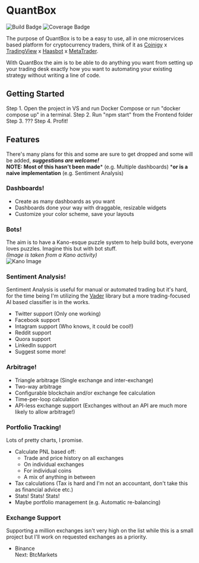 # QuantBox
![Build Badge](https://img.shields.io/azure-devops/build/coj337/df822579-9f76-4f6a-b881-dcf966f0e0b0/2.svg)
![Coverage Badge](https://img.shields.io/azure-devops/coverage/coj337/QuantBox/2.svg)  

The purpose of QuantBox is to be a easy to use, all in one microservices based platform for cryptocurrency traders, think of it as [Coinigy](https://www.coinigy.com/) x [TradingView](https://www.tradingview.com/) x [Haasbot](https://www.haasonline.com/) x [MetaTrader](https://www.metatrader5.com/en).

With QuantBox the aim is to be able to do anything you want from setting up your trading desk exactly how you want to automating your existing strategy without writing a line of code.

## Getting Started
Step 1. Open the project in VS and run Docker Compose or run "docker compose up" in a terminal.
Step 2. Run "npm start" from the Frontend folder
Step 3. ???
Step 4. Profit!

## Features
There's many plans for this and some are sure to get dropped and some will be added, ***suggestions are welcome!***  
**NOTE: Most of this hasn't been made*** (e.g. Multiple dashboards) ***or is a naive implementation** (e.g. Sentiment Analysis)  

### Dashboards!
  - Create as many dashboards as you want
  - Dashboards done your way with draggable, resizable widgets
  - Customize your color scheme, save your layouts
  
### Bots!
The aim is to have a Kano-esque puzzle system to help build bots, everyone loves puzzles. Imagine this but with bot stuff.  
*(Image is taken from a Kano activity)*  
![Kano Image](https://user-images.githubusercontent.com/9269226/51034064-7fff7980-15f9-11e9-8ac5-10bd57c0fef8.png)
  
### Sentiment Analysis!
Sentiment Analysis is useful for manual or automated trading but it's hard, for the time being I'm utilizing the [Vader](https://github.com/cjhutto/vaderSentiment) library but a more trading-focused AI based classifier is in the works.
 - Twitter support (Only one working)
 - Facebook support
 - Intagram support (Who knows, it could be cool!)
 - Reddit support
 - Quora support
 - LinkedIn support
 - Suggest some more!
 
### Arbitrage!
  - Triangle arbitrage (Single exchange and inter-exchange)
  - Two-way arbitrage
  - Configurable blockchain and/or exchange fee calculation
  - Time-per-loop calculation
  - API-less exchange support (Exchanges without an API are much more likely to allow arbitrage!)
  
### Portfolio Tracking!
Lots of pretty charts, I promise.
  - Calculate PNL based off:
    - Trade and price history on all exchanges
    - On individual exchanges
    - For individual coins
    - A mix of anything in between
  - Tax calculations (Tax is hard and I'm not an accountant, don't take this as financial advice etc.) 
  - Stats! Stats! Stats! 
  - Maybe portfolio management (e.g. Automatic re-balancing)

### Exchange Support
Supporting a million exchanges isn't very high on the list while this is a small project but I'll work on requested exchanges as a priority.
  - Binance  
  Next: BtcMarkets
